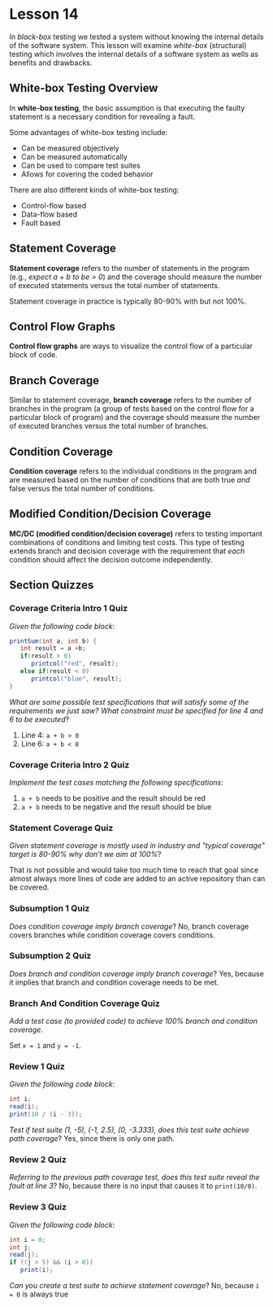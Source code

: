 # Lesson 14

In _black-box_ testing we tested a system without knowing the internal details of the software system. This lesson will examine _white-box_ (structural) testing which involves the internal details of a software system as wells as benefits and drawbacks.

## White-box Testing Overview

In **white-box testing**, the basic assumption is that executing the faulty statement is a necessary condition for revealing a fault.

Some advantages of white-box testing include:

- Can be measured objectively
- Can be measured automatically
- Can be used to compare test suites
- Allows for covering the coded behavior

There are also different kinds of white-box testing:

- Control-flow based
- Data-flow based
- Fault based

## Statement Coverage

**Statement coverage** refers to the number of statements in the program (e.g., _expect a + b to be > 0_) and the coverage should measure the number of executed statements versus the total number of statements.

Statement coverage in practice is typically 80-90% with but not 100%.

## Control Flow Graphs

**Control flow graphs** are ways to visualize the control flow of a particular block of code.

## Branch Coverage

Similar to statement coverage, **branch coverage** refers to the number of branches in the program (a group of tests based on the control flow for a particular block of program) and the coverage should measure the number of executed branches versus the total number of branches.

## Condition Coverage

**Condition coverage** refers to the individual conditions in the program and are measured based on the number of conditions that are both true _and_ false versus the total number of conditions.

## Modified Condition/Decision Coverage

**MC/DC (modified condition/decision coverage)** refers to testing important combinations of conditions and limiting test costs. This type of testing extends branch and decision coverage with the requirement that _each_ condition should affect the decision outcome independently.

## Section Quizzes

### Coverage Criteria Intro 1 Quiz

_Given the following code block_:

```java
printSum(int a, int b) {
   int result = a +b;
   if(result > 0)
      printcol("red", result);
   else if(result < 0)
      printcol("blue", result);
}
```

_What are some possible test specifications that will satisfy some of the requirements we just saw? What constraint must be specified for line 4 and 6 to be executed_?

1. Line 4: `a + b > 0`
2. Line 6: `a + b < 0`

### Coverage Criteria Intro 2 Quiz

_Implement the test cases matching the following specifications_:

1. `a + b` needs to be positive and the result should be red
2. `a + b` needs to be negative and the result should be blue

### Statement Coverage Quiz

_Given statement coverage is mostly used in industry and "typical coverage" target is 80-90% why don't we aim at 100%_?

That is not possible and would take too much time to reach that goal since almost always more lines of code are added to an active repository than can be covered.

### Subsumption 1 Quiz

_Does condition coverage imply branch coverage_? No, branch coverage covers branches while condition coverage covers conditions.

### Subsumption 2 Quiz

_Does branch and condition coverage imply branch coverage_? Yes, because it implies that branch and condition coverage needs to be met.

### Branch And Condition Coverage Quiz

_Add a test case (to provided code) to achieve 100% branch and condition coverage_.

Set `x = 1` and `y = -1`.

### Review 1 Quiz

_Given the following code block_:

```java
int i;
read(i);
print(10 / (i - 3));
```

_Test if test suite (1, -5), (-1, 2.5), (0, -3.333), does this test suite achieve path coverage_? Yes, since there is only one path.

### Review 2 Quiz

_Referring to the previous path coverage test, does this test suite reveal the fault at line 3_? No, because there is no input that causes it to `print(10/0)`.

### Review 3 Quiz

_Given the following code block_:

```java
int i = 0;
int j;
read(j);
if ((j > 5) && (i > 0))
   print(i);
```

_Can you create a test suite to achieve statement coverage_? No, because `i = 0` is always true
